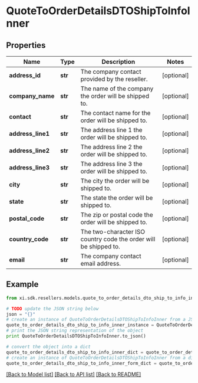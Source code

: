# QuoteToOrderDetailsDTOShipToInfoInner


## Properties

Name | Type | Description | Notes
------------ | ------------- | ------------- | -------------
**address_id** | **str** | The company contact provided by the reseller. | [optional] 
**company_name** | **str** | The name of the company the order will be shipped to. | [optional] 
**contact** | **str** | The contact name for the order will be shipped to. | [optional] 
**address_line1** | **str** | The address line 1 the order will be shipped to. | [optional] 
**address_line2** | **str** | The address line 2 the order will be shipped to. | [optional] 
**address_line3** | **str** | The address line 3 the order will be shipped to. | [optional] 
**city** | **str** | The city the order will be shipped to. | [optional] 
**state** | **str** | The state the order will be shipped to. | [optional] 
**postal_code** | **str** | The zip or postal code the order will be shipped to. | [optional] 
**country_code** | **str** | The two-character ISO country code the order will be shipped to. | [optional] 
**email** | **str** | The company contact email address. | [optional] 

## Example

```python
from xi.sdk.resellers.models.quote_to_order_details_dto_ship_to_info_inner import QuoteToOrderDetailsDTOShipToInfoInner

# TODO update the JSON string below
json = "{}"
# create an instance of QuoteToOrderDetailsDTOShipToInfoInner from a JSON string
quote_to_order_details_dto_ship_to_info_inner_instance = QuoteToOrderDetailsDTOShipToInfoInner.from_json(json)
# print the JSON string representation of the object
print QuoteToOrderDetailsDTOShipToInfoInner.to_json()

# convert the object into a dict
quote_to_order_details_dto_ship_to_info_inner_dict = quote_to_order_details_dto_ship_to_info_inner_instance.to_dict()
# create an instance of QuoteToOrderDetailsDTOShipToInfoInner from a dict
quote_to_order_details_dto_ship_to_info_inner_form_dict = quote_to_order_details_dto_ship_to_info_inner.from_dict(quote_to_order_details_dto_ship_to_info_inner_dict)
```
[[Back to Model list]](../README.md#documentation-for-models) [[Back to API list]](../README.md#documentation-for-api-endpoints) [[Back to README]](../README.md)



